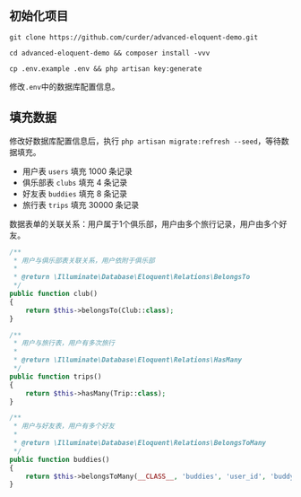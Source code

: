 ## 初始化项目

```shell script
git clone https://github.com/curder/advanced-eloquent-demo.git

cd advanced-eloquent-demo && composer install -vvv

cp .env.example .env && php artisan key:generate
```

修改`.env`中的数据库配置信息。

## 填充数据

修改好数据库配置信息后，执行 `php artisan migrate:refresh --seed`，等待数据填充。

- 用户表 `users` 填充 1000 条记录
- 俱乐部表 `clubs` 填充 4 条记录
- 好友表 `buddies` 填充 8 条记录
- 旅行表 `trips` 填充 30000 条记录

数据表单的关联关系：用户属于1个俱乐部，用户由多个旅行记录，用户由多个好友。

```php   
/**
 * 用户与俱乐部表关联关系，用户依附于俱乐部
 *
 * @return \Illuminate\Database\Eloquent\Relations\BelongsTo
 */
public function club()
{
    return $this->belongsTo(Club::class);
}

/**
 * 用户与旅行表，用户有多次旅行
 *
 * @return \Illuminate\Database\Eloquent\Relations\HasMany
 */
public function trips()
{
    return $this->hasMany(Trip::class);
}

/**
 * 用户与好友表，用户有多个好友
 *
 * @return \Illuminate\Database\Eloquent\Relations\BelongsToMany
 */
public function buddies()
{
    return $this->belongsToMany(__CLASS__, 'buddies', 'user_id', 'buddy_id')->withTimestamps();
}
```

## 
